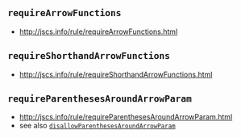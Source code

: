 ## `requireArrowFunctions`

* http://jscs.info/rule/requireArrowFunctions.html

## `requireShorthandArrowFunctions`

* http://jscs.info/rule/requireShorthandArrowFunctions.html

## `requireParenthesesAroundArrowParam`

* http://jscs.info/rule/requireParenthesesAroundArrowParam.html
* see also [`disallowParenthesesAroundArrowParam`](http://jscs.info/rule/disallowParenthesesAroundArrowParam.html)
